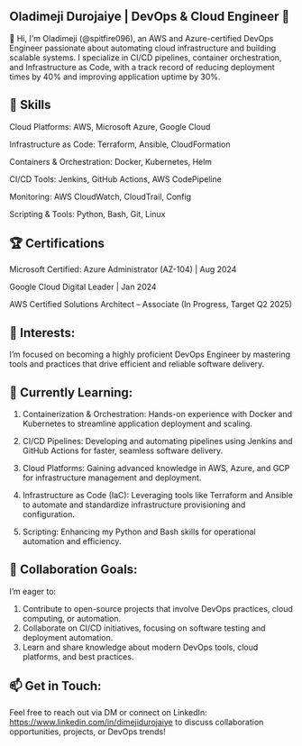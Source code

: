 ## Oladimeji Durojaiye | DevOps & Cloud Engineer 👋
🚀 Hi, I'm Oladimeji (@spitfire096), an AWS and Azure-certified DevOps Engineer passionate about automating cloud infrastructure and building scalable systems. I specialize in CI/CD pipelines, container orchestration, and Infrastructure as Code, with a track record of reducing deployment times by 40% and improving application uptime by 30%.

## 🔧 Skills
Cloud Platforms: AWS, Microsoft Azure, Google Cloud

Infrastructure as Code: Terraform, Ansible, CloudFormation

Containers & Orchestration: Docker, Kubernetes, Helm

CI/CD Tools: Jenkins, GitHub Actions, AWS CodePipeline

Monitoring: AWS CloudWatch, CloudTrail, Config

Scripting & Tools: Python, Bash, Git, Linux

## 🏆 Certifications
Microsoft Certified: Azure Administrator (AZ-104) | Aug 2024

Google Cloud Digital Leader | Jan 2024

AWS Certified Solutions Architect – Associate (In Progress, Target Q2 2025)

## 👀 Interests:
I’m focused on becoming a highly proficient DevOps Engineer by mastering tools and practices that drive efficient and reliable software delivery.

## 🌱 Currently Learning:

1. Containerization & Orchestration: Hands-on experience with Docker and Kubernetes to streamline application deployment and scaling.

2. CI/CD Pipelines: Developing and automating pipelines using Jenkins and GitHub Actions for faster, seamless software delivery.

3. Cloud Platforms: Gaining advanced knowledge in AWS, Azure, and GCP for infrastructure management and deployment.

4. Infrastructure as Code (IaC): Leveraging tools like Terraform and Ansible to automate and standardize infrastructure provisioning and configuration.

5. Scripting: Enhancing my Python and Bash skills for operational automation and efficiency.

## 💞️ Collaboration Goals:
I’m eager to:
1. Contribute to open-source projects that involve DevOps practices, cloud computing, or automation.
2. Collaborate on CI/CD initiatives, focusing on software testing and deployment automation.
3. Learn and share knowledge about modern DevOps tools, cloud platforms, and best practices.

## 📫 Get in Touch:
Feel free to reach out via DM or connect on LinkedIn: https://www.linkedin.com/in/dimejidurojaiye to discuss collaboration opportunities, projects, or DevOps trends!
